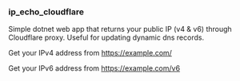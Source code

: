 ### ip_echo_cloudflare

Simple dotnet web app that returns your public IP (v4 & v6) through Cloudflare proxy. Useful for updating dynamic dns records.

Get your IPv4 address from https://example.com/

Get your IPv6 address from https://example.com/v6
